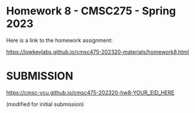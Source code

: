 # Homework 8 - CMSC275 - Spring 2023

Here is a link to the homework assignment:

<https://lowkeylabs.github.io/cmsc475-202320-materials/homework8.html>


# SUBMISSION

<https://cmsc-vcu.github.io/cmsc475-202320-hw8-YOUR_EID_HERE>

(modified for initial submission)

